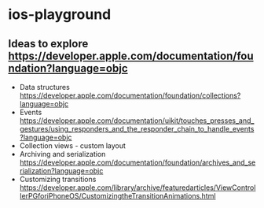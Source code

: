 # ios-playground

## Ideas to explore https://developer.apple.com/documentation/foundation?language=objc
* Data structures https://developer.apple.com/documentation/foundation/collections?language=objc
* Events https://developer.apple.com/documentation/uikit/touches_presses_and_gestures/using_responders_and_the_responder_chain_to_handle_events?language=objc
* Collection views - custom layout
* Archiving and serialization https://developer.apple.com/documentation/foundation/archives_and_serialization?language=objc
* Customizing transitions https://developer.apple.com/library/archive/featuredarticles/ViewControllerPGforiPhoneOS/CustomizingtheTransitionAnimations.html
